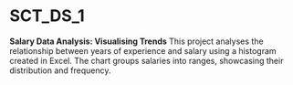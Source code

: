 # SCT_DS_1
**Salary Data Analysis: Visualising Trends**   This project analyses the relationship between years of experience and salary using a histogram created in Excel. The chart groups salaries into ranges, showcasing their distribution and frequency.
